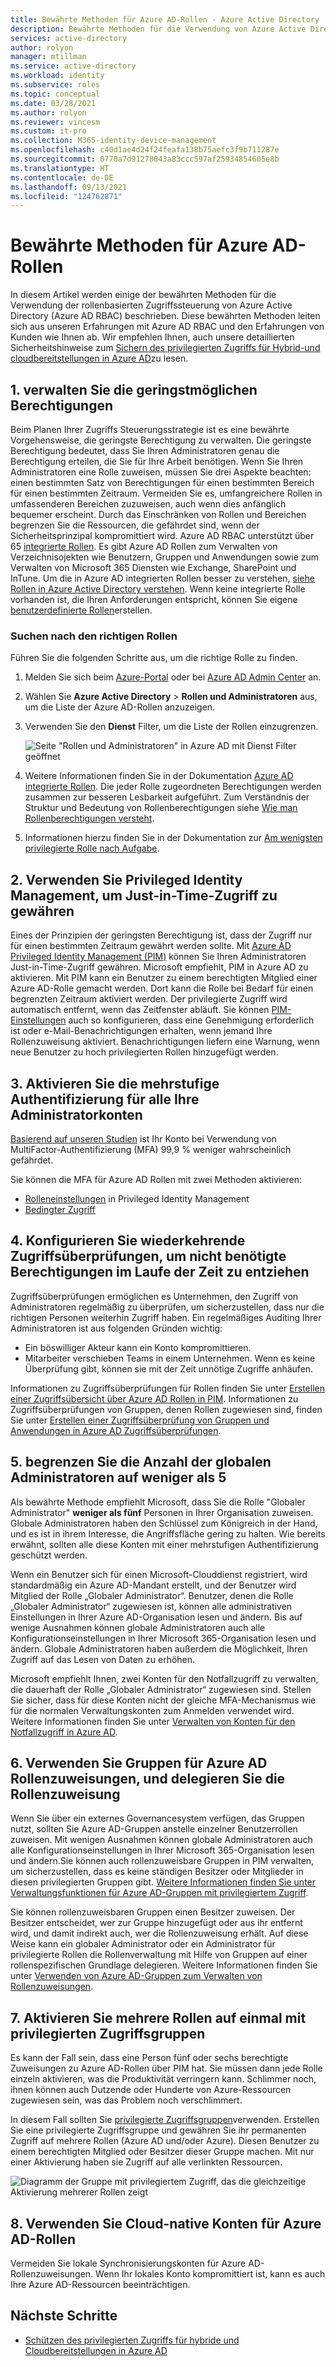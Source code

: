 ```yaml
---
title: Bewährte Methoden für Azure AD-Rollen - Azure Active Directory
description: Bewährte Methoden für die Verwendung von Azure Active Directory-Rollen.
services: active-directory
author: rolyon
manager: mtillman
ms.service: active-directory
ms.workload: identity
ms.subservice: roles
ms.topic: conceptual
ms.date: 03/28/2021
ms.author: rolyon
ms.reviewer: vincesm
ms.custom: it-pro
ms.collection: M365-identity-device-management
ms.openlocfilehash: c40d1ae4d24f24feafa138b75aefc3f9b711287e
ms.sourcegitcommit: 0770a7d91278043a83ccc597af25934854605e8b
ms.translationtype: HT
ms.contentlocale: de-DE
ms.lasthandoff: 09/13/2021
ms.locfileid: "124762871"
---
```

# <a name="best-practices-for-azure-ad-roles"></a>Bewährte Methoden für Azure AD-Rollen

In diesem Artikel werden einige der bewährten Methoden für die Verwendung der rollenbasierten Zugriffssteuerung von Azure Active Directory (Azure AD RBAC) beschrieben. Diese bewährten Methoden leiten sich aus unseren Erfahrungen mit Azure AD RBAC und den Erfahrungen von Kunden wie Ihnen ab. Wir empfehlen Ihnen, auch unsere detaillierten Sicherheitshinweise zum [Sichern des privilegierten Zugriffs für Hybrid-und cloudbereitstellungen in Azure AD](security-planning.md)zu lesen.

## <a name="1-manage-to-least-privilege"></a>1. verwalten Sie die geringstmöglichen Berechtigungen

Beim Planen Ihrer Zugriffs Steuerungsstrategie ist es eine bewährte Vorgehensweise, die geringste Berechtigung zu verwalten. Die geringste Berechtigung bedeutet, dass Sie Ihren Administratoren genau die Berechtigung erteilen, die Sie für Ihre Arbeit benötigen. Wenn Sie Ihren Administratoren eine Rolle zuweisen, müssen Sie drei Aspekte beachten: einen bestimmten Satz von Berechtigungen für einen bestimmten Bereich für einen bestimmten Zeitraum. Vermeiden Sie es, umfangreichere Rollen in umfassenderen Bereichen zuzuweisen, auch wenn dies anfänglich bequemer erscheint. Durch das Einschränken von Rollen und Bereichen begrenzen Sie die Ressourcen, die gefährdet sind, wenn der Sicherheitsprinzipal kompromittiert wird. Azure AD RBAC unterstützt über 65 [integrierte Rollen](permissions-reference.md). Es gibt Azure AD Rollen zum Verwalten von Verzeichnisojekten wie Benutzern, Gruppen und Anwendungen sowie zum Verwalten von Microsoft 365 Diensten wie Exchange, SharePoint und InTune. Um die in Azure AD integrierten Rollen besser zu verstehen, [siehe Rollen in Azure Active Directory verstehen](concept-understand-roles.md). Wenn keine integrierte Rolle vorhanden ist, die Ihren Anforderungen entspricht, können Sie eigene [benutzerdefinierte Rollen](custom-create.md)erstellen.  
 
### <a name="finding-the-right-roles"></a>Suchen nach den richtigen Rollen

Führen Sie die folgenden Schritte aus, um die richtige Rolle zu finden.

1. Melden Sie sich beim [Azure-Portal](https://portal.azure.com) oder bei [Azure AD Admin Center](https://aad.portal.azure.com) an.

1. Wählen Sie **Azure Active Directory** > **Rollen und Administratoren** aus, um die Liste der Azure AD-Rollen anzuzeigen.

1. Verwenden Sie den **Dienst** Filter, um die Liste der Rollen einzugrenzen.

    ![Seite "Rollen und Administratoren" in Azure AD mit Dienst Filter geöffnet](./media/best-practices/roles-administrators.png)

1. Weitere Informationen finden Sie in der Dokumentation [Azure AD integrierte Rollen](permissions-reference.md). Die jeder Rolle zugeordneten Berechtigungen werden zusammen zur besseren Lesbarkeit aufgeführt. Zum Verständnis der Struktur und Bedeutung von Rollenberechtigungen siehe [Wie man Rollenberechtigungen versteht](permissions-reference.md#how-to-understand-role-permissions).

1. Informationen hierzu finden Sie in der Dokumentation zur [Am wenigsten privilegierte Rolle nach Aufgabe](delegate-by-task.md).

## <a name="2-use-privileged-identity-management-to-grant-just-in-time-access"></a>2. Verwenden Sie Privileged Identity Management, um Just-in-Time-Zugriff zu gewähren

Eines der Prinzipien der geringsten Berechtigung ist, dass der Zugriff nur für einen bestimmten Zeitraum gewährt werden sollte. Mit [Azure AD Privileged Identity Management (PIM)](../privileged-identity-management/pim-configure.md) können Sie Ihren Administratoren Just-in-Time-Zugriff gewähren. Microsoft empfiehlt, PIM in Azure AD zu aktivieren. Mit PIM kann ein Benutzer zu einem berechtigten Mitglied einer Azure AD-Rolle gemacht werden. Dort kann die Rolle bei Bedarf für einen begrenzten Zeitraum aktiviert werden. Der privilegierte Zugriff wird automatisch entfernt, wenn das Zeitfenster abläuft. Sie können [PIM-Einstellungen](../privileged-identity-management/pim-how-to-change-default-settings.md) auch so konfigurieren, dass eine Genehmigung erforderlich ist oder e-Mail-Benachrichtigungen erhalten, wenn jemand Ihre Rollenzuweisung aktiviert. Benachrichtigungen liefern eine Warnung, wenn neue Benutzer zu hoch privilegierten Rollen hinzugefügt werden. 

## <a name="3-turn-on-multi-factor-authentication-for-all-your-administrator-accounts"></a>3. Aktivieren Sie die mehrstufige Authentifizierung für alle Ihre Administratorkonten

[Basierend auf unseren Studien](https://techcommunity.microsoft.com/t5/azure-active-directory-identity/your-pa-word-doesn-t-matter/ba-p/731984) ist Ihr Konto bei Verwendung von MultiFactor-Authentifizierung (MFA) 99,9 % weniger wahrscheinlich gefährdet. 
 
Sie können die MFA für Azure AD Rollen mit zwei Methoden aktivieren:
- [Rolleneinstellungen](../privileged-identity-management/pim-how-to-change-default-settings.md) in Privileged Identity Management
- [Bedingter Zugriff](../conditional-access/howto-conditional-access-policy-admin-mfa.md)

## <a name="4-configure-recurring-access-reviews-to-revoke-unneeded-permissions-over-time"></a>4. Konfigurieren Sie wiederkehrende Zugriffsüberprüfungen, um nicht benötigte Berechtigungen im Laufe der Zeit zu entziehen

Zugriffsüberprüfungen ermöglichen es Unternehmen, den Zugriff von Administratoren regelmäßig zu überprüfen, um sicherzustellen, dass nur die richtigen Personen weiterhin Zugriff haben. Ein regelmäßiges Auditing Ihrer Administratoren ist aus folgenden Gründen wichtig:
- Ein böswilliger Akteur kann ein Konto kompromittieren.
- Mitarbeiter verschieben Teams in einem Unternehmen. Wenn es keine Überprüfung gibt, können sie mit der Zeit unnötige Zugriffe anhäufen.
 
Informationen zu Zugriffsüberprüfungen für Rollen finden Sie unter [Erstellen einer Zugriffsübersicht über Azure AD Rollen in PIM](../privileged-identity-management/pim-create-azure-ad-roles-and-resource-roles-review.md). Informationen zu Zugriffsüberprüfungen von Gruppen, denen Rollen zugewiesen sind, finden Sie unter [Erstellen einer Zugriffsüberprüfung von Gruppen und Anwendungen in Azure AD Zugriffsüberprüfungen](../governance/create-access-review.md).

## <a name="5-limit-the-number-of-global-administrators-to-less-than-5"></a>5. begrenzen Sie die Anzahl der globalen Administratoren auf weniger als 5

Als bewährte Methode empfiehlt Microsoft, dass Sie die Rolle "Globaler Administrator" **weniger als fünf** Personen in Ihrer Organisation zuweisen. Globale Administratoren haben den Schlüssel zum Königreich in der Hand, und es ist in ihrem Interesse, die Angriffsfläche gering zu halten. Wie bereits erwähnt, sollten alle diese Konten mit einer mehrstufigen Authentifizierung geschützt werden.

Wenn ein Benutzer sich für einen Microsoft-Clouddienst registriert, wird standardmäßig ein Azure AD-Mandant erstellt, und der Benutzer wird Mitglied der Rolle „Globaler Administrator“. Benutzer, denen die Rolle „Globaler Administrator“ zugewiesen ist, können alle administrativen Einstellungen in Ihrer Azure AD-Organisation lesen und ändern. Bis auf wenige Ausnahmen können globale Administratoren auch alle Konfigurationseinstellungen in Ihrer Microsoft 365-Organisation lesen und ändern. Globale Administratoren haben außerdem die Möglichkeit, Ihren Zugriff auf das Lesen von Daten zu erhöhen.

Microsoft empfiehlt Ihnen, zwei Konten für den Notfallzugriff zu verwalten, die dauerhaft der Rolle „Globaler Administrator“ zugewiesen sind. Stellen Sie sicher, dass für diese Konten nicht der gleiche MFA-Mechanismus wie für die normalen Verwaltungskonten zum Anmelden verwendet wird. Weitere Informationen finden Sie unter [Verwalten von Konten für den Notfallzugriff in Azure AD](../roles/security-emergency-access.md). 

## <a name="6-use-groups-for-azure-ad-role-assignments-and-delegate-the-role-assignment"></a>6. Verwenden Sie Gruppen für Azure AD Rollenzuweisungen, und delegieren Sie die Rollenzuweisung

Wenn Sie über ein externes Governancesystem verfügen, das Gruppen nutzt, sollten Sie Azure AD-Gruppen anstelle einzelner Benutzerrollen zuweisen. Mit wenigen Ausnahmen können globale Administratoren auch alle Konfigurationseinstellungen in Ihrer Microsoft 365-Organisation lesen und ändern.Sie können auch rollenzuweisbare Gruppen in PIM verwalten, um sicherzustellen, dass es keine ständigen Besitzer oder Mitglieder in diesen privilegierten Gruppen gibt. [Weitere Informationen finden Sie unter Verwaltungsfunktionen für Azure AD-Gruppen mit privilegiertem Zugriff](../privileged-identity-management/groups-features.md).

Sie können rollenzuweisbaren Gruppen einen Besitzer zuweisen. Der Besitzer entscheidet, wer zur Gruppe hinzugefügt oder aus ihr entfernt wird, und damit indirekt auch, wer die Rollenzuweisung erhält. Auf diese Weise kann ein globaler Administrator oder ein Administrator für privilegierte Rollen die Rollenverwaltung mit Hilfe von Gruppen auf einer rollenspezifischen Grundlage delegieren. Weitere Informationen finden Sie unter [Verwenden von Azure AD-Gruppen zum Verwalten von Rollenzuweisungen](groups-concept.md).

## <a name="7-activate-multiple-roles-at-once-using-privileged-access-groups"></a>7. Aktivieren Sie mehrere Rollen auf einmal mit privilegierten Zugriffsgruppen

Es kann der Fall sein, dass eine Person fünf oder sechs berechtigte Zuweisungen zu Azure AD-Rollen über PIM hat. Sie müssen dann jede Rolle einzeln aktivieren, was die Produktivität verringern kann. Schlimmer noch, ihnen können auch Dutzende oder Hunderte von Azure-Ressourcen zugewiesen sein, was das Problem noch verschlimmert.
 
In diesem Fall sollten Sie [privilegierte Zugriffsgruppen](../privileged-identity-management/groups-features.md)verwenden. Erstellen Sie eine privilegierte Zugriffsgruppe und gewähren Sie ihr permanenten Zugriff auf mehrere Rollen (Azure AD und/oder Azure). Diesen Benutzer zu einem berechtigten Mitglied oder Besitzer dieser Gruppe machen. Mit nur einer Aktivierung haben sie Zugriff auf alle verlinkten Ressourcen.

![Diagramm der Gruppe mit privilegiertem Zugriff, das die gleichzeitige Aktivierung mehrerer Rollen zeigt](./media/best-practices/privileged-access-group.png)

## <a name="8-use-cloud-native-accounts-for-azure-ad-roles"></a>8. Verwenden Sie Cloud-native Konten für Azure AD-Rollen

Vermeiden Sie lokale Synchronisierungskonten für Azure AD-Rollenzuweisungen. Wenn Ihr lokales Konto kompromittiert ist, kann es auch Ihre Azure AD-Ressourcen beeinträchtigen.

## <a name="next-steps"></a>Nächste Schritte

- [Schützen des privilegierten Zugriffs für hybride und Cloudbereitstellungen in Azure AD](security-planning.md)
